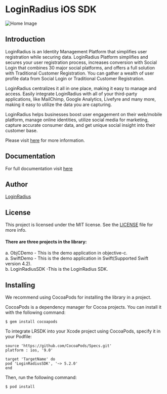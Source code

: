 # LoginRadius iOS SDK
![Home Image](http://docs.lrcontent.com/resources/github/banner-1544x500.png)

## Introduction ##
LoginRadius is an Identity Management Platform that simplifies user registration while securing data. LoginRadius Platform simplifies and secures your user registration process, increases conversion with Social Login that combines 30 major social platforms, and offers a full solution with Traditional Customer Registration. You can gather a wealth of user profile data from Social Login or Traditional Customer Registration.

LoginRadius centralizes it all in one place, making it easy to manage and access. Easily integrate LoginRadius with all of your third-party applications, like MailChimp, Google Analytics, Livefyre and many more, making it easy to utilize the data you are capturing.

LoginRadius helps businesses boost user engagement on their web/mobile platform, manage online identities, utilize social media for marketing, capture accurate consumer data, and get unique social insight into their customer base.

Please visit [here](http://www.loginradius.com/) for more information.

## Documentation
For full documentation visit [here](https://docs.loginradius.com/api/v2/mobile-libraries/ios-library)

## Author

[LoginRadius](https://www.loginradius.com/)

## License

This project is licensed under the MIT license. See the [LICENSE](LICENSE) file for more info.


#### There are three projects in the library:
a. ObjCDemo - This is the demo application in objective-c.<br>
a. SwiftDemo - This is the demo application in Swift(Supported Swift version 4.2).<br>
b. LoginRadiusSDK -This is the LoginRadius SDK.


## Installing

We recommend using CocoaPods for installing the library in a project.

CocoaPods is a dependency manager for Cocoa projects. You can install it with the following command:

```
$ gem install cocoapods
```

To integrate LRSDK into your Xcode project using CocoaPods, specify it in your Podfile:

```
source 'https://github.com/CocoaPods/Specs.git'
platform : ios, '9.0'

target 'TargetName' do
pod 'LoginRadiusSDK', '~> 5.2.0'
end

```

Then, run the following command:

```
$ pod install

```
